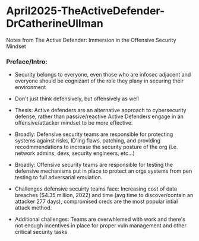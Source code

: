 # April2025-TheActiveDefender-DrCatherineUllman


Notes from The Active Defender: Immersion in the Offensive Security Mindset


### Preface/Intro:

- Security belongs to everyone, even those who are infosec adjacent and everyone should be cognizant of the role they plany in securing their environment

- Don't just think defensively, but offensively as well

- Thesis: Active defenders are an alternative approach to cybersecurity defense, rather than passive/reactive Active Defenders engage in an offensive/attacker mindset to be more effective.
- Broadly: Defensive security teams are responsible for protecting systems against risks, ID'ing flaws, patching, and providing recodmmendations to increase the security posture of the org (i.e. network admins, devs, security engineers, etc...)
- Broadly: Offensive security teams are responsible for testing the defensive mechanisms put in place to protect an orgs systems from pen testing to full adversarial emulation.
- Challenges defensive secuirty teams face: Increasing cost of data breaches ($4.35 million, 2022) and time (avg time to discover/contain an attacker 277 days), compromised creds are the most popular intial attack method.
- Additional challenges: Teams are overwhlemed with work and there's not enough incentives in place for proper vuln management and other critical security tasks
